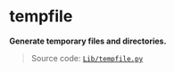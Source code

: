 # tempfile

**Generate temporary files and directories.**

> Source code: [`Lib/tempfile.py`](https://github.com/python/cpython/tree/3.12/Lib/tempfile.py)